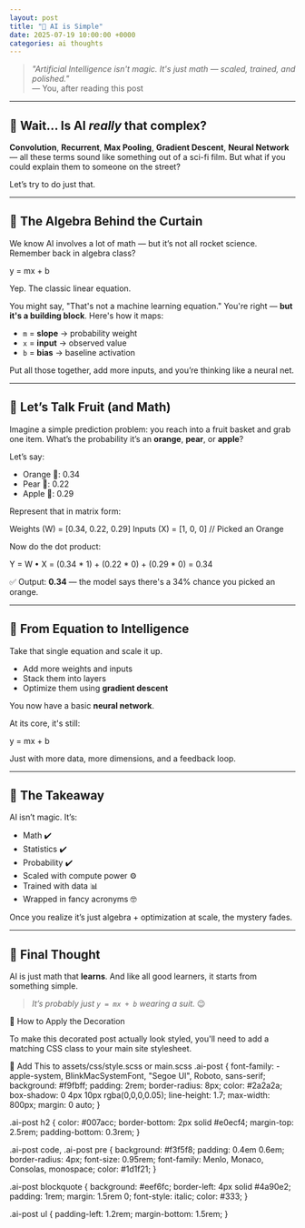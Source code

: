 ```yaml
---
layout: post
title: "🧠 AI is Simple"
date: 2025-07-19 10:00:00 +0000
categories: ai thoughts
---
```


<div class="ai-post">

> _"Artificial Intelligence isn't magic. It's just math — scaled, trained, and polished."_  
> — You, after reading this post

---

## 🤖 Wait... Is AI *really* that complex?

**Convolution**, **Recurrent**, **Max Pooling**, **Gradient Descent**, **Neural Network** — all these terms sound like something out of a sci-fi film. But what if you could explain them to someone on the street?

Let’s try to do just that.

---

## 🧮 The Algebra Behind the Curtain

We know AI involves a lot of math — but it’s not all rocket science. Remember back in algebra class?

y = mx + b


Yep. The classic linear equation.

You might say, "That's not a machine learning equation." You're right — **but it's a building block**. Here's how it maps:

- `m` = **slope** → probability weight  
- `x` = **input** → observed value  
- `b` = **bias** → baseline activation

Put all those together, add more inputs, and you’re thinking like a neural net.

---

## 🍊 Let’s Talk Fruit (and Math)

Imagine a simple prediction problem: you reach into a fruit basket and grab one item. What’s the probability it’s an **orange**, **pear**, or **apple**?

Let’s say:

- Orange 🍊: 0.34  
- Pear 🍐: 0.22  
- Apple 🍎: 0.29

Represent that in matrix form:

Weights (W) = [0.34, 0.22, 0.29]
Inputs (X) = [1, 0, 0] // Picked an Orange


Now do the dot product:

Y = W • X = (0.34 * 1) + (0.22 * 0) + (0.29 * 0) = 0.34


✅ Output: **0.34** — the model says there's a 34% chance you picked an orange.

---

## 🧠 From Equation to Intelligence

Take that single equation and scale it up.

- Add more weights and inputs  
- Stack them into layers  
- Optimize them using **gradient descent**

You now have a basic **neural network**.

At its core, it's still:

y = mx + b


Just with more data, more dimensions, and a feedback loop.

---

## 🎯 The Takeaway

AI isn’t magic. It’s:

- Math ✔️  
- Statistics ✔️  
- Probability ✔️  
- Scaled with compute power ⚙️  
- Trained with data 📊  
- Wrapped in fancy acronyms 🤓

Once you realize it’s just algebra + optimization at scale, the mystery fades.

---

## 🚀 Final Thought

AI is just math that **learns**. And like all good learners, it starts from something simple.

> _It’s probably just `y = mx + b` wearing a suit._ 😉

</div>
🎨 How to Apply the Decoration

To make this decorated post actually look styled, you'll need to add a matching CSS class to your main site stylesheet.

🔧 Add This to assets/css/style.scss or main.scss
.ai-post {
  font-family: -apple-system, BlinkMacSystemFont, "Segoe UI", Roboto, sans-serif;
  background: #f9fbff;
  padding: 2rem;
  border-radius: 8px;
  color: #2a2a2a;
  box-shadow: 0 4px 10px rgba(0,0,0,0.05);
  line-height: 1.7;
  max-width: 800px;
  margin: 0 auto;
}

.ai-post h2 {
  color: #007acc;
  border-bottom: 2px solid #e0ecf4;
  margin-top: 2.5rem;
  padding-bottom: 0.3rem;
}

.ai-post code, .ai-post pre {
  background: #f3f5f8;
  padding: 0.4em 0.6em;
  border-radius: 4px;
  font-size: 0.95rem;
  font-family: Menlo, Monaco, Consolas, monospace;
  color: #1d1f21;
}

.ai-post blockquote {
  background: #eef6fc;
  border-left: 4px solid #4a90e2;
  padding: 1rem;
  margin: 1.5rem 0;
  font-style: italic;
  color: #333;
}

.ai-post ul {
  padding-left: 1.2rem;
  margin-bottom: 1.5rem;
}